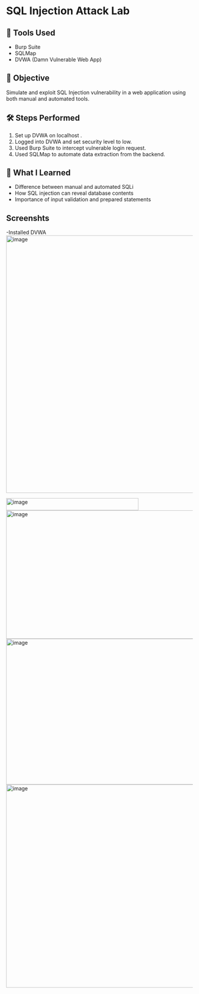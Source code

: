 
# SQL Injection Attack Lab

## 🔧 Tools Used
- Burp Suite
- SQLMap
- DVWA (Damn Vulnerable Web App)

## 🎯 Objective
Simulate and exploit SQL Injection vulnerability in a web application using both manual and automated tools.

## 🛠 Steps Performed
1. Set up DVWA on localhost .
2. Logged into DVWA and set security level to low.
3. Used Burp Suite to intercept vulnerable login request.
4. Used SQLMap to automate data extraction from the backend.

## 🧐 What I Learned
- Difference between manual and automated SQLi
- How SQL injection can reveal database contents
- Importance of input validation and prepared statements

 ## Screenshts
 -Installed DVWA
 <img width="1571" height="696" alt="image" src="https://github.com/user-attachments/assets/d75639ec-0627-417c-b5c5-39c5694a2349" />
 

 <img width="357" height="33" alt="image" src="https://github.com/user-attachments/assets/a3abced5-bc41-44e4-ae39-41e28f3ba60e" />

 
<img width="1194" height="347" alt="image" src="https://github.com/user-attachments/assets/41c7a5fe-45ae-47ca-83a6-e26010f9655e" />


<img width="1184" height="394" alt="image" src="https://github.com/user-attachments/assets/456f9c74-cfa9-411f-84ad-44c60745a3f0" />


<img width="775" height="549" alt="image" src="https://github.com/user-attachments/assets/78c61bf6-e822-46dd-9e31-cd2ac4852f1e" />


 

 
